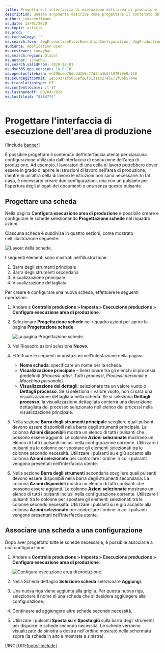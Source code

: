 ```yaml
---
title: Progettare l'interfaccia di esecuzione dell'area di produzione
description: Questo argomento descrive come progettare il contenuto dell'interfaccia utente per ciascuna configurazione.
author: johanhoffmann
ms.date: 12/01/2020
ms.topic: article
ms.prod: ''
ms.technology: ''
ms.search.form: JmgProductionFloorExecutionConfiguration, JmgProductionFloorExecutionConfigurationTab
audience: Application User
ms.reviewer: kamaybac
ms.search.region: Global
ms.author: johanho
ms.search.validFrom: 2020-12-01
ms.dyn365.ops.version: 10.0.16
ms.openlocfilehash: ee206ced76dbdd356c77d34a4b8f197879e9a3f0
ms.sourcegitcommit: 2e554371f5005ef26f8131ac27eb171f0bb57b4e
ms.translationtype: HT
ms.contentlocale: it-IT
ms.lasthandoff: 03/04/2022
ms.locfileid: "8384774"
---
```

# <a name="design-the-production-floor-execution-interface"></a>Progettare l'interfaccia di esecuzione dell'area di produzione

[!include [banner](../includes/banner.md)]

È possibile progettare il contenuto dell'interfaccia utente per ciascuna configurazione utilizzata dall'interfaccia di esecuzione dell'area di produzione. Ad esempio, i lavoratori di una cella di lavoro potrebbero dover essere in grado di aprire le istruzioni di lavoro nell'area di produzione, mentre in un'altra cella di lavoro le istruzioni non sono necessarie. In tal caso, è necessario creare due configurazioni, una con un pulsante per l'apertura degli allegati dei documenti e una senza questo pulsante.

## <a name="design-a-tab"></a>Progettare una scheda

Nella pagina **Configura esecuzione area di produzione** è possibile creare e configurare le schede selezionando **Progettazione schede** nel riquadro azioni.

Ciascuna scheda è suddivisa in quattro sezioni, come mostrato nell'illustrazione seguente.

![Layout della schede.](media/pfe-tab-layout.png "Layout della schede")

I seguenti elementi sono mostrati nell'illustrazione:

1. Barra degli strumenti principale
1. Barra degli strumenti secondaria
1. Visualizzazione principale
1. Visualizzazione dettagliata

Per creare e configurare una nuova scheda, effettuare le seguenti operazioni:

1. Andare a **Controllo produzione \> Imposta \> Esecuzione produzione \> Configura esecuzione area di produzione**.

1. Selezionare **Progettazione schede** nel riquadro azioni per aprire la pagina **Progettazione schede**.

    ![La pagina Progettazione schede.](media/pfe-design-tabs.png "La pagina Progettazione schede")

1. Nel Riquadro azioni seleziona **Nuovo**.

1. Effettuare le seguenti impostazioni nell'intestazione della pagina:

    - **Nome scheda**: specificare un nome per la scheda.
    - **Visualizzazione principale** – Selezionare tra gli elenchi di processi predefiniti (*Processi attivi*, *Tutti i processi*, *Processi personali* e *Macchina personale*).
    - **Visualizzazione dei dettagli**: selezionare tra un valore vuoto o **Dettagli processo**. Se si seleziona il valore vuoto, non ci sarà una visualizzazione dettagliata nella scheda. Se si seleziona **Dettagli processo**, la visualizzazione dettagliata conterrà una descrizione dettagliata del processo selezionato nell'elenco dei processi nella visualizzazione principale.

1. Nella sezione **Barra degli strumenti principale** scegliere quali pulsanti devono essere disponibili nella barra degli strumenti principale. La colonna **Azioni disponibili** mostra un elenco di tutti i pulsanti che possono essere aggiunti. Le colonne **Azioni selezionate** mostrano un elenco di tutti i pulsanti inclusi nella configurazione corrente. Utilizzare i pulsanti tra le colonne per spostare gli elementi selezionati tra le colonne secondo necessità. Utilizzare i pulsanti su e giù accanto alla colonna **Azioni selezionate** per controllare l'ordine in cui i pulsanti vengono presentati nell'interfaccia utente.

1. Nella sezione **Barra degli strumenti** secondaria scegliere quali pulsanti devono essere disponibili nella barra degli strumenti secondaria. La colonna **Azioni disponibili** mostra un elenco di tutti i pulsanti che possono essere aggiunti. Le colonne **Azioni selezionate** mostrano un elenco di tutti i pulsanti inclusi nella configurazione corrente. Utilizzare i pulsanti tra le colonne per spostare gli elementi selezionati tra le colonne secondo necessità. Utilizzare i pulsanti su e giù accanto alla colonna **Azioni selezionate** per controllare l'ordine in cui i pulsanti vengono presentati nell'interfaccia utente.

## <a name="associate-a-tab-with-a-configuration"></a>Associare una scheda a una configurazione

Dopo aver progettato tutte le schede necessarie, è possibile associarle a una configurazione.

1. Andare a **Controllo produzione \> Imposta \> Esecuzione produzione \> Configura esecuzione area di produzione**.

    ![Configura esecuzione area di produzione.](media/pfe-config-prod-floor-execution.png "Configura esecuzione area di produzione")

1. Nella Scheda dettaglio **Selezione scheda** selezionare **Aggiungi**.

1. Una nuova riga viene aggiunta alla griglia. Per questa nuova riga, selezionare il nome di una scheda che si desidera aggiungere alla configurazione.

1. Continuare ad aggiungere altre schede secondo necessità.

1. Utilizzare i pulsanti **Sposta su** e **Sposta giù** sulla barra degli strumenti per disporre le schede secondo necessità. Le schede verranno visualizzate da sinistra a destra nell'ordine mostrato nella schermata sopra (la scheda in alto è mostrata a sinistra).


[!INCLUDE[footer-include](../../includes/footer-banner.md)]
